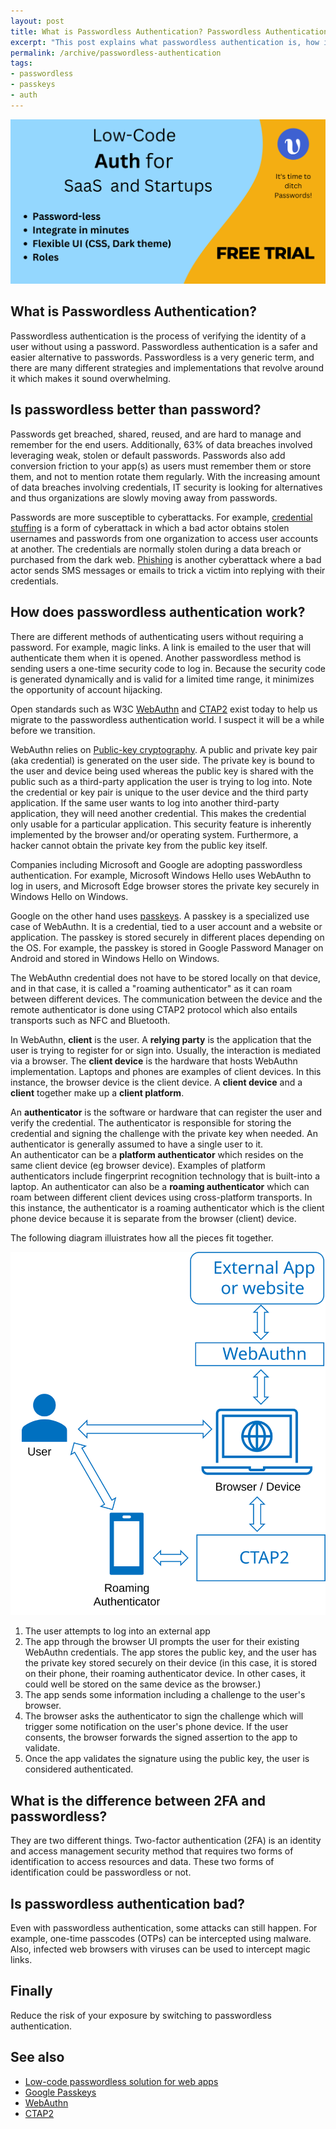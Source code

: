 ```yaml
---
layout: post
title: What is Passwordless Authentication? Passwordless Authentication Explained
excerpt: "This post explains what passwordless authentication is, how it works and its advantages as well as Google passkeys."
permalink: /archive/passwordless-authentication
tags:
- passwordless
- passkeys
- auth
---
```


<span style="display: none;" class="excerpt">This post explains what passwordless authentication is, how it works and its advantages as well as Google passkeys.</span>

<a href="https://app.upend.cc" target="_blank"><img alt="Upend ad" src="/images/posts/archived/upend-ad.svg"></a>

## What is Passwordless Authentication?
Passwordless authentication is the process of verifying the identity of a user without using a password.
Passwordless authentication is a safer and easier alternative to passwords.
Passwordless is a very generic term, and there are many different strategies and implementations that revolve around it which makes it sound overwhelming. 

## Is passwordless better than password?
Passwords get breached, shared, reused, and are hard to manage and remember for the end users. 
Additionally, 63% of data breaches involved leveraging weak, stolen or default passwords.
Passwords also add conversion friction to your app(s) as users must remember them or store them, and not to mention rotate them regularly.
With the increasing amount of data breaches involving credentials, IT security is looking for alternatives and thus organizations are slowly moving away from passwords. 

Passwords are more susceptible to cyberattacks. For example, <a href="https://en.wikipedia.org/wiki/Credential_stuffing" target="_blank">credential stuffing</a> is a form of cyberattack in which a bad actor obtains stolen usernames and passwords from one organization to access user accounts at another. The credentials are normally stolen during a data breach or purchased from the dark web. <a href="https://en.wikipedia.org/wiki/Phishing" target="_blank">Phishing</a> is another cyberattack where a bad actor sends SMS messages or emails to trick a victim into replying with their credentials.

## How does passwordless authentication work?
There are different methods of authenticating users without requiring a password. 
For example, magic links. A link is emailed to the user that will authenticate them when it is opened. 
Another passwordless method is sending users a one-time security code to log in. Because the security code is generated dynamically and is valid for a limited time range, it minimizes the opportunity of account hijacking.

Open standards such as W3C <a href="https://www.w3.org/TR/webauthn-2/" target="_blank">WebAuthn</a> and <a href="https://fidoalliance.org/specs/fido-v2.0-id-20180227/fido-client-to-authenticator-protocol-v2.0-id-20180227.html" target="_blank">CTAP2</a> exist today to help us migrate to the passwordless authentication world. I suspect it will be a while before we transition. 

WebAuthn relies on <a href="https://en.wikipedia.org/wiki/Public-key_cryptography" target="_blank">Public-key cryptography</a>. A public and private key pair (aka credential) is generated on the user side.
The private key is bound to the user and device being used whereas the public key is shared with the public such as a third-party application the user is trying to log into. 
Note the credential or key pair is unique to the user device and the third party application. 
If the same user wants to log into another third-party application, they will need another credential. 
This makes the credential only usable for a particular application. This security feature is inherently implemented by the browser and/or operating system.
Furthermore, a hacker cannot obtain the private key from the public key itself. 

Companies including Microsoft and Google are adopting passwordless authentication. For example, Microsoft Windows Hello uses WebAuthn to log in users, and Microsoft Edge browser stores the private key securely in Windows Hello on Windows.

Google on the other hand uses <a href="https://developers.google.com/identity/passkeys"  target="_blank">passkeys</a>. 
A passkey is a specialized use case of WebAuthn. It is a credential, tied to a user account and a website or application. 
The passkey is stored securely in different places depending on the OS. For example, the passkey is stored in Google Password Manager on Android and stored in Windows Hello on Windows.

The WebAuthn credential does not have to be stored locally on that device, and in that case, it is called a "roaming authenticator" as it can roam between different devices. The communication between the device and the remote authenticator is done using CTAP2 protocol which also entails transports such as NFC and Bluetooth.


In WebAuthn, 
**client** is the user. 
A **relying party** is the application that the user is trying to register for or sign into. Usually, the interaction is mediated via a browser.
The **client device** is the hardware that hosts WebAuthn implementation. Laptops and phones are examples of client devices. In this instance, the browser device is the client device. 
A **client device** and a **client** together make up a **client platform**.

An **authenticator** is the software or hardware that can register the user and verify the credential. 
The authenticator is responsible for storing the credential and signing the challenge with the private key when needed.
An authenticator is generally assumed to have a single user to it.  
An authenticator can be a **platform authenticator** which resides on the same client device (eg browser device). Examples of platform authenticators include fingerprint recognition technology that is built-into a laptop. 
An authenticator can also be a **roaming authenticator**  which can roam between different client devices using cross-platform transports.
In this instance, the authenticator is a roaming authenticator which is the client phone device because it is separate from the browser (client) device.

The following diagram illuistrates how all the pieces fit together.

![](/images/posts/archived/passwordless-auth-webauthn.svg)

1. The user attempts to log into an external app
1. The app through the browser UI prompts the user for their existing WebAuthn credentials. The app stores the public key, and the user has the private key stored securely on their device (in this case, it is stored on their phone, their roaming authenticator device. In other cases, it could well be stored on the same device as the browser.)
1. The app sends some information including a challenge to the user's browser. 
1. The browser asks the authenticator to sign the challenge which will trigger some notification on the user's phone device. If the user consents, the browser forwards the signed assertion to the app to validate. 
1. Once the app validates the signature using the public key, the user is considered authenticated.

## What is the difference between 2FA and passwordless?
They are two different things. Two-factor authentication (2FA) is an identity and access management security method that requires two forms of identification to access resources and data. These two forms of identification could be passwordless or not.


## Is passwordless authentication bad?
Even with passwordless authentication, some attacks can still happen. For example, one-time passcodes (OTPs) can be intercepted using malware. Also, infected web browsers with viruses can be used to intercept magic links.


## Finally
Reduce the risk of your exposure by switching to passwordless authentication.


## See also 
- <a href="https://app.upend.cc" target="_blank">Low-code passwordless solution for web apps</a>
- <a href="https://developers.google.com/identity/passkeys" target="_blank">Google Passkeys</a>
- <a href="https://www.w3.org/TR/webauthn-2" target="_blank">WebAuthn</a>
- <a href="https://fidoalliance.org/specs/fido-v2.0-id-20180227/fido-client-to-authenticator-protocol-v2.0-id-20180227.html"  target="_blank">CTAP2</a>